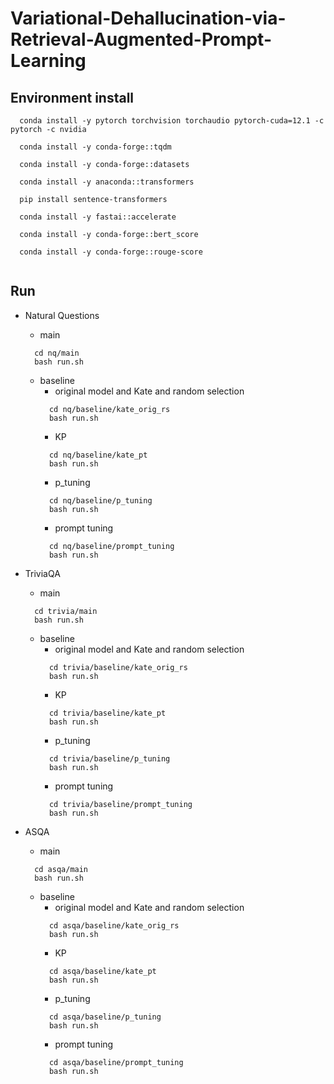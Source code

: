 # Variational-Dehallucination-via-Retrieval-Augmented-Prompt-Learning

## Environment install
```
  conda install -y pytorch torchvision torchaudio pytorch-cuda=12.1 -c pytorch -c nvidia
  
  conda install -y conda-forge::tqdm
  
  conda install -y conda-forge::datasets
  
  conda install -y anaconda::transformers
  
  pip install sentence-transformers
  
  conda install -y fastai::accelerate
  
  conda install -y conda-forge::bert_score
  
  conda install -y conda-forge::rouge-score
  
```  

## Run
- Natural Questions
  - main
  ```
    cd nq/main
    bash run.sh
  ```
  - baseline
    - original model and Kate and random selection
    ```
      cd nq/baseline/kate_orig_rs
      bash run.sh
    ```
    - KP
    ```
      cd nq/baseline/kate_pt
      bash run.sh
    ```
    - p_tuning
    ```
      cd nq/baseline/p_tuning
      bash run.sh
    ```
    - prompt tuning
    ```
      cd nq/baseline/prompt_tuning
      bash run.sh
    ```

- TriviaQA
  - main
  ```
    cd trivia/main
    bash run.sh
  ```
  - baseline
    - original model and Kate and random selection
    ```
      cd trivia/baseline/kate_orig_rs
      bash run.sh
    ```
    - KP
    ```
      cd trivia/baseline/kate_pt
      bash run.sh
    ```
    - p_tuning
    ```
      cd trivia/baseline/p_tuning
      bash run.sh
    ```
    - prompt tuning
    ```
      cd trivia/baseline/prompt_tuning
      bash run.sh
    ```

- ASQA
  - main
  ```
    cd asqa/main
    bash run.sh
  ```
  - baseline
    - original model and Kate and random selection
    ```
      cd asqa/baseline/kate_orig_rs
      bash run.sh
    ```
    - KP
    ```
      cd asqa/baseline/kate_pt
      bash run.sh
    ```
    - p_tuning
    ```
      cd asqa/baseline/p_tuning
      bash run.sh
    ```
    - prompt tuning
    ```
      cd asqa/baseline/prompt_tuning
      bash run.sh
    ```
